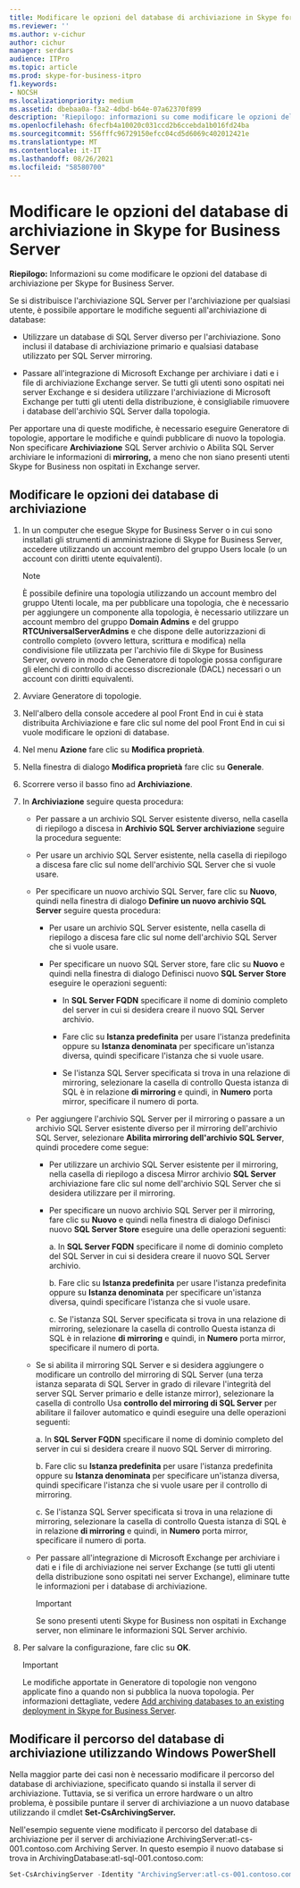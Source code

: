 ```yaml
---
title: Modificare le opzioni del database di archiviazione in Skype for Business Server
ms.reviewer: ''
ms.author: v-cichur
author: cichur
manager: serdars
audience: ITPro
ms.topic: article
ms.prod: skype-for-business-itpro
f1.keywords:
- NOCSH
ms.localizationpriority: medium
ms.assetid: dbebaa0a-f3a2-4dbd-b64e-07a62370f899
description: 'Riepilogo: informazioni su come modificare le opzioni del database di archiviazione per Skype for Business Server.'
ms.openlocfilehash: 6fecfb4a10020c031ccd2b6ccebda1b016fd24ba
ms.sourcegitcommit: 556fffc96729150efcc04cd5d6069c402012421e
ms.translationtype: MT
ms.contentlocale: it-IT
ms.lasthandoff: 08/26/2021
ms.locfileid: "58580700"
---
```

# <a name="change-archiving-database-options-in-skype-for-business-server"></a>Modificare le opzioni del database di archiviazione in Skype for Business Server

**Riepilogo:** Informazioni su come modificare le opzioni del database di archiviazione per Skype for Business Server.
  
Se si distribuisce l'archiviazione SQL Server per l'archiviazione per qualsiasi utente, è possibile apportare le modifiche seguenti all'archiviazione di database:
  
- Utilizzare un database di SQL Server diverso per l'archiviazione. Sono inclusi il database di archiviazione primario e qualsiasi database utilizzato per SQL Server mirroring.
    
- Passare all'integrazione di Microsoft Exchange per archiviare i dati e i file di archiviazione Exchange server. Se tutti gli utenti sono ospitati nei server Exchange e si desidera utilizzare l'archiviazione di Microsoft Exchange per tutti gli utenti della distribuzione, è consigliabile rimuovere i database dell'archivio SQL Server dalla topologia. 
    
Per apportare una di queste modifiche, è necessario eseguire Generatore di topologie, apportare le modifiche e quindi pubblicare di nuovo la topologia. Non specificare **Archiviazione** SQL Server archivio o Abilita SQL Server archiviare le informazioni di **mirroring,** a meno che non siano presenti utenti Skype for Business non ospitati in Exchange server.
  
## <a name="change-archiving-database-options"></a>Modificare le opzioni dei database di archiviazione

1. In un computer che esegue Skype for Business Server o in cui sono installati gli strumenti di amministrazione di Skype for Business Server, accedere utilizzando un account membro del gruppo Users locale (o un account con diritti utente equivalenti).
    
    > [!NOTE]
    > È possibile definire una topologia utilizzando un account membro del gruppo Utenti locale, ma per pubblicare una topologia, che è necessario per aggiungere un componente alla topologia, è necessario utilizzare un account membro del gruppo **Domain Admins** e del gruppo **RTCUniversalServerAdmins** e che dispone delle autorizzazioni di controllo completo (ovvero lettura, scrittura e modifica) nella condivisione file utilizzata per l'archivio file di Skype for Business Server, ovvero in modo che Generatore di topologie possa configurare gli elenchi di controllo di accesso discrezionale (DACL) necessari o un account con diritti equivalenti.
  
2. Avviare Generatore di topologie.
    
3. Nell'albero della console accedere al pool Front End in cui è stata distribuita Archiviazione e fare clic sul nome del pool Front End in cui si vuole modificare le opzioni di database.
    
4. Nel menu **Azione** fare clic su **Modifica proprietà**. 
    
5. Nella finestra di dialogo **Modifica proprietà** fare clic su **Generale**.
    
6. Scorrere verso il basso fino ad **Archiviazione**.
    
7. In **Archiviazione** seguire questa procedura:
    
   - Per passare a un archivio SQL Server esistente diverso, nella casella di riepilogo a discesa in **Archivio SQL Server archiviazione** seguire la procedura seguente:
    
   - Per usare un archivio SQL Server esistente, nella casella di riepilogo a discesa fare clic sul nome dell'archivio SQL Server che si vuole usare.
    
   - Per specificare un nuovo archivio SQL Server, fare clic su **Nuovo**, quindi nella finestra di dialogo **Definire un nuovo archivio SQL Server** seguire questa procedura:
    
     - Per usare un archivio SQL Server esistente, nella casella di riepilogo a discesa fare clic sul nome dell'archivio SQL Server che si vuole usare.
    
     - Per specificare un nuovo SQL Server store, fare clic su **Nuovo** e quindi nella finestra di dialogo Definisci nuovo **SQL Server Store** eseguire le operazioni seguenti:
    
       - In **SQL Server FQDN** specificare il nome di dominio completo del server in cui si desidera creare il nuovo SQL Server archivio.
    
       - Fare clic su **Istanza predefinita** per usare l'istanza predefinita oppure su **Istanza denominata** per specificare un'istanza diversa, quindi specificare l'istanza che si vuole usare.
    
       - Se l'istanza SQL Server specificata si trova in una relazione di mirroring, selezionare la casella di controllo Questa istanza di SQL è in relazione **di mirroring** e quindi, in **Numero** porta mirror, specificare il numero di porta.
    
   - Per aggiungere l'archivio SQL Server per il mirroring o passare a un archivio SQL Server esistente diverso per il mirroring dell'archivio SQL Server, selezionare **Abilita mirroring dell'archivio SQL Server**, quindi procedere come segue:
    
     - Per utilizzare un archivio SQL Server esistente per il mirroring, nella casella di riepilogo a discesa Mirror archivio **SQL Server** archiviazione fare clic sul nome dell'archivio SQL Server che si desidera utilizzare per il mirroring.
    
     - Per specificare un nuovo archivio SQL Server per il mirroring, fare clic su **Nuovo** e quindi nella finestra di dialogo Definisci nuovo **SQL Server Store** eseguire una delle operazioni seguenti:
    
       a. In **SQL Server FQDN** specificare il nome di dominio completo del SQL Server in cui si desidera creare il nuovo SQL Server archivio.
    
       b. Fare clic su **Istanza predefinita** per usare l'istanza predefinita oppure su **Istanza denominata** per specificare un'istanza diversa, quindi specificare l'istanza che si vuole usare.
    
       c. Se l'istanza SQL Server specificata si trova in una relazione di mirroring, selezionare la casella di controllo Questa istanza di SQL è in relazione **di mirroring** e quindi, in **Numero** porta mirror, specificare il numero di porta.
    
   - Se si abilita il mirroring SQL Server e si desidera aggiungere o modificare un controllo del mirroring di SQL Server (una terza istanza separata di SQL Server in grado di rilevare l'integrità del server SQL Server primario e delle istanze mirror), selezionare la casella di controllo Usa **controllo del mirroring di SQL Server** per abilitare il failover automatico e quindi eseguire una delle operazioni seguenti:
    
      a. In **SQL Server FQDN** specificare il nome di dominio completo del server in cui si desidera creare il nuovo SQL Server di mirroring.
    
      b. Fare clic su **Istanza predefinita** per usare l'istanza predefinita oppure su **Istanza denominata** per specificare un'istanza diversa, quindi specificare l'istanza che si vuole usare per il controllo di mirroring.
    
      c. Se l'istanza SQL Server specificata si trova in una relazione di mirroring, selezionare la casella di controllo Questa istanza di SQL è in relazione **di mirroring** e quindi, in **Numero** porta mirror, specificare il numero di porta.
    
   - Per passare all'integrazione di Microsoft Exchange per archiviare i dati e i file di archiviazione nei server Exchange (se tutti gli utenti della distribuzione sono ospitati nei server Exchange), eliminare tutte le informazioni per i database di archiviazione.
    
     > [!IMPORTANT]
     > Se sono presenti utenti Skype for Business non ospitati in Exchange server, non eliminare le informazioni SQL Server archivio. 
  
8. Per salvare la configurazione, fare clic su **OK**.
    
    > [!IMPORTANT]
    > Le modifiche apportate in Generatore di topologie non vengono applicate fino a quando non si pubblica la nuova topologia. Per informazioni dettagliate, vedere [Add archiving databases to an existing deployment in Skype for Business Server](../../deploy/deploy-archiving/add-archiving-databases.md). 
  
## <a name="change-the-location-of-the-archiving-database-by-using-windows-powershell"></a>Modificare il percorso del database di archiviazione utilizzando Windows PowerShell

Nella maggior parte dei casi non è necessario modificare il percorso del database di archiviazione, specificato quando si installa il server di archiviazione. Tuttavia, se si verifica un errore hardware o un altro problema, è possibile puntare il server di archiviazione a un nuovo database utilizzando il cmdlet **Set-CsArchivingServer.**
  
Nell'esempio seguente viene modificato il percorso del database di archiviazione per il server di archiviazione ArchivingServer:atl-cs-001.contoso.com Archiving Server. In questo esempio il nuovo database si trova in ArchivingDatabase:atl-sql-001.contoso.com:
  
```PowerShell
Set-CsArchivingServer -Identity "ArchivingServer:atl-cs-001.contoso.com" -ArchivingDatabase "ArchivingDatabase:atl-sql-001.contoso.com"
```


